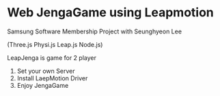 # Web JengaGame using Leapmotion 
Samsung Software Membership Project with Seunghyeon Lee

(Three.js Physi.js Leap.js Node.js)

LeapJenga is game for 2 player 

1. Set your own Server
2. Install LaepMotion Driver
3. Enjoy JengaGame
